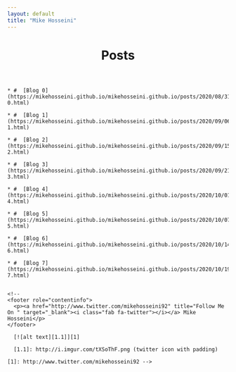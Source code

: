 ```yaml
---
layout: default
title: "Mike Hosseini"
---
```

<header role="banner">
  <h1>Posts</h1>
</header>
  <body>
  
    * #  [Blog 0](https://mikehosseini.github.io/mikehosseini.github.io/posts/2020/08/31/Blog-0.html) 

    * #  [Blog 1](https://mikehosseini.github.io/mikehosseini.github.io/posts/2020/09/06/Blog-1.html)

    * #  [Blog 2](https://mikehosseini.github.io/mikehosseini.github.io/posts/2020/09/15/Blog-2.html)

    * #  [Blog 3](https://mikehosseini.github.io/mikehosseini.github.io/posts/2020/09/21/Blog-3.html)

    * #  [Blog 4](https://mikehosseini.github.io/mikehosseini.github.io/posts/2020/10/01/Blog-4.html)

    * #  [Blog 5](https://mikehosseini.github.io/mikehosseini.github.io/posts/2020/10/07/Blog-5.html)

    * #  [Blog 6](https://mikehosseini.github.io/mikehosseini.github.io/posts/2020/10/14/Blog-6.html)
    
    * #  [Blog 7](https://mikehosseini.github.io/mikehosseini.github.io/posts/2020/10/19/Blog-7.html)


    <!-- 
    <footer role="contentinfo">
      <p><a href="http://www.twitter.com/mikehosseini92" title="Follow Me On " target="_blank"><i class="fab fa-twitter"></i></a> Mike Hosseini</p>
    </footer>

      [![alt text][1.1]][1]

      [1.1]: http://i.imgur.com/tXSoThF.png (twitter icon with padding)

    [1]: http://www.twitter.com/mikehosseini92 -->
  </body>
</html>
